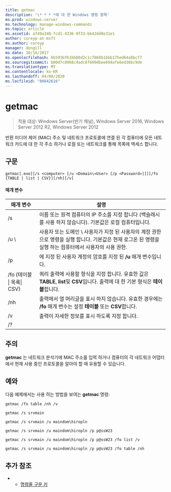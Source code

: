 ```yaml
---
title: getmac
description: '\* * * *에 대 한 Windows 명령 항목'
ms.prod: windows-server
ms.technology: manage-windows-commands
ms.topic: article
ms.assetid: a749a348-7cd1-4336-9f33-bb42dd0e31e1
author: coreyp-at-msft
ms.author: coreyp
manager: dongill
ms.date: 10/16/2017
ms.openlocfilehash: 6b593bf61bb08d2c1c7868b1bbb175ed64a8bcf7
ms.sourcegitcommit: b00d7c8968c4adc8f699dbee694afe6ed36bc9de
ms.translationtype: MT
ms.contentlocale: ko-KR
ms.lasthandoff: 04/08/2020
ms.locfileid: "80842616"
---
```

# <a name="getmac"></a>getmac

>적용 대상: Windows Server(반기 채널), Windows Server 2016, Windows Server 2012 R2, Windows Server 2012

반환 미디어 제어 (MAC) 주소 및 네트워크 프로토콜에 연결 된 각 컴퓨터에 모든 네트워크 카드에 대 한 각 주소 하거나 로컬 또는 네트워크를 통해 목록에 액세스 합니다. 
## <a name="syntax"></a>구문
```
getmac[.exe][/s <computer> [/u <Domain\<User> [/p <Password>]]][/fo {TABLE | list | CSV}][/nh][/v]
```
#### <a name="parameters"></a>매개 변수

|             매개 변수              |                                                                                          설명                                                                                          |
|------------------------------------|-----------------------------------------------------------------------------------------------------------------------------------------------------------------------------------------------|
|           /s <computer>            |                                      이름 또는 원격 컴퓨터의 IP 주소를 지정 합니다 (백슬래시를 사용 하지 않습니다). 기본값은 로컬 컴퓨터입니다.                                       |
|        /u <Domain>\\<User>         | 사용자 또는 도메인 \ 사용자가 지정 된 사용자의 계정 권한으로 명령을 실행 합니다. 기본값은 현재 로그온 된 명령을 실행 하는 컴퓨터에서 사용자의 사용 권한. |
|           /p <Password>            |                                                     에 지정 된 사용자 계정의 암호를 지정 된 **/u** 매개 변수입니다.                                                     |
| /fo {테이블 &#124; 목록&#124; CSV} |                       쿼리 출력에 사용할 형식을 지정 합니다. 유효한 값은 **TABLE**, **list**및 **CSV**입니다. 출력에 대 한 기본 형식은 **테이블**합니다.                        |
|                /nh                 |                                             출력에서 열 머리글을 표시 하지 않습니다. 유효한 경우에는 **/fo** 매개 변수는 설정 **테이블** 또는 **CSV**합니다.                                              |
|                 /v                 |                                                                    출력이 자세한 정보를 표시 하도록 지정 합니다.                                                                     |
|                 /?                 |                                                                                                                                                                                               |

## <a name="remarks"></a>주의
**getmac** 는 네트워크 분석기에 MAC 주소를 입력 하거나 컴퓨터의 각 네트워크 어댑터에서 현재 사용 중인 프로토콜을 알아야 할 때 유용할 수 있습니다.
## <a name="examples"></a><a name=BKMK_Examples></a>예와
다음 예제에서는 사용 하는 방법을 보여는 **getmac** 명령:
```
getmac /fo table /nh /v
```
```
getmac /s srvmain
```
```
getmac /s srvmain /u maindom\hiropln
```
```
getmac /s srvmain /u maindom\hiropln /p p@ssW23
```
```
getmac /s srvmain /u maindom\hiropln /p p@ssW23 /fo list /v
```
```
getmac /s srvmain /u maindom\hiropln /p p@ssW23 /fo table /nh
```
## <a name="additional-references"></a>추가 참조
-   - [명령줄 구문 키](command-line-syntax-key.md)
